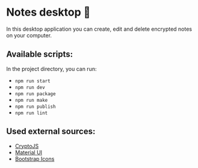 # Notes desktop :page_with_curl:

In this desktop application you can create, edit and delete encrypted notes on your computer.

## Available scripts:

In the project directory, you can run:

- `npm run start`
- `npm run dev`
- `npm run package`
- `npm run make`
- `npm run publish`
- `npm run lint`

## Used external sources:

- [CryptoJS](https://www.npmjs.com/package/crypto-js)
- [Material UI](https://mui.com/material-ui/)
- [Bootstrap Icons](https://icons.getbootstrap.com)
